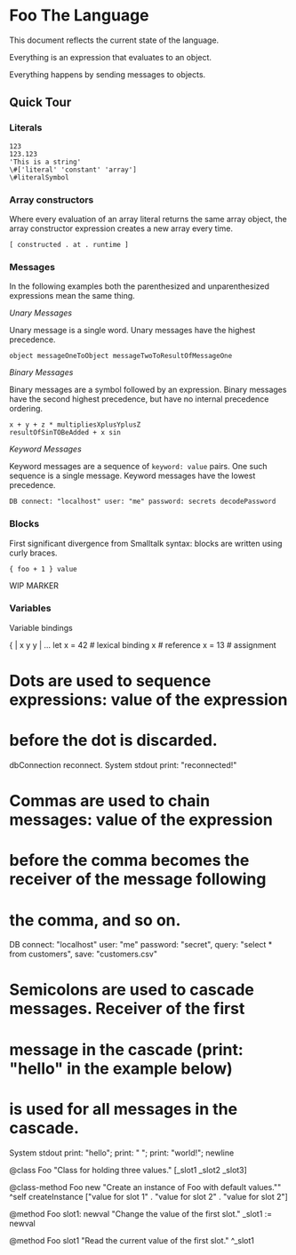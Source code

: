# Foo The Language

This document reflects the current state of the language.

Everything is an expression that evaluates to an object.

Everything happens by sending messages to objects.

## Quick Tour

### Literals

```
123
123.123
'This is a string'
\#['literal' 'constant' 'array']
\#literalSymbol
```

### Array constructors

Where every evaluation of an array literal returns the same array
object, the array constructor expression creates a new array every
time.

```
[ constructed . at . runtime ]
```

### Messages

In the following examples both the parenthesized and unparenthesized
expressions mean the same thing.

*Unary Messages*

Unary message is a single word. Unary messages have the highest
precedence.

```
object messageOneToObject messageTwoToResultOfMessageOne
```

*Binary Messages*

Binary messages are a symbol followed by an expression. Binary
messages have the second highest precedence, but have no internal
precedence ordering.

```
x + y + z * multipliesXplusYplusZ
resultOfSinTOBeAdded + x sin
```

*Keyword Messages*

Keyword messages are a sequence of ``keyword: value`` pairs. One such sequence
is a single message. Keyword messages have the lowest precedence.

```
DB connect: "localhost" user: "me" password: secrets decodePassword
```

### Blocks

First significant divergence from Smalltalk syntax: blocks are written using
curly braces.

```
{ foo + 1 } value
```

WIP MARKER

### Variables

Variable bindings 



{ | x y y | ...
let x = 42 # lexical binding
x          # reference
x = 13     # assignment

# Dots are used to sequence expressions: value of the expression
# before the dot is discarded.
dbConnection reconnect. System stdout print: "reconnected!"

# Commas are used to chain messages: value of the expression
# before the comma becomes the receiver of the message following
# the comma, and so on.
DB connect: "localhost" user: "me" password: "secret",
  query: "select * from customers",
  save: "customers.csv"

# Semicolons are used to cascade messages. Receiver of the first
# message in the cascade (print: "hello" in the example below)
# is used for all messages in the cascade.
System stdout
  print: "hello";
  print: " ";
  print: "world!";
  newline

@class Foo
   "Class for holding three values."
   [_slot1 _slot2 _slot3]

@class-method Foo new
   "Create an instance of Foo with default values.""
   ^self createInstance ["value for slot 1" . "value for slot 2" . "value for slot 2"]

@method Foo slot1: newval
    "Change the value of the first slot."
    _slot1 := newval

@method Foo slot1
    "Read the current value of the first slot."
    ^_slot1
```

